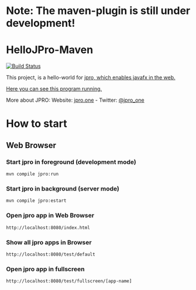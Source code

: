 # Note: The maven-plugin is still under development!



# HelloJPro-Maven

[![Build Status](https://travis-ci.org/jpro-one/HelloJPro-Maven.svg?branch=master)](https://travis-ci.org/jpro-one/HelloJPro-Maven)

This project, is a hello-world for [jpro, which enables javafx in the web.](https://www.jpro.one/)

[Here you can see this program running.](https://demos.jpro.one/helloworld.html)

More about JPRO: Website: [jpro.one](https://www.jpro.one/) - Twitter: [@jpro_one](https://twitter.com/jpro_one)

# How to start #

## Web Browser ##

### Start jpro in foreground (development mode) ###

```
mvn compile jpro:run
```


### Start jpro in background (server mode) ###

```
mvn compile jpro:estart
```


### Open jpro app in Web Browser ###
```
http://localhost:8080/index.html
```

### Show all jpro apps in Browser ####
```
http://localhost:8080/test/default
```

### Open jpro app in fullscreen ####
```
http://localhost:8080/test/fullscreen/[app-name]
```



